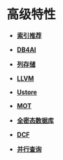 # 高级特性

-   **[索引推荐](索引推荐.md)**

-   **[DB4AI](DB4AI.md)**

-   **[列存储](列存储.md)**

-   **[LLVM](LLVM.md)**

-   **[Ustore](Ustore.md)**

-   **[MOT](MOT.md)**

-   **[全密态数据库](全密态数据库.md)**

-   **[DCF](DCF.md)**

-   **[并行查询](并行查询.md)**
